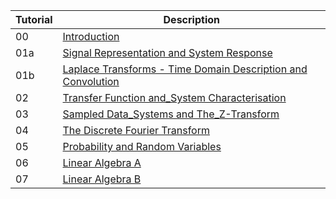 

| Tutorial | Description |
|:-|-|
| 00  | [Introduction](00_Introduction.pdf)
| 01a | [Signal Representation and System Response](Signal_representation_and_system_response.pdf)
| 01b | [Laplace Transforms - Time Domain Description and Convolution](Laplace%20transforms%20-%20time%20domain%20description%20and%20convolution.pdf)
| 02  | [Transfer Function and_System Characterisation](Transfer_function_and_system_characterisation.pdf)
| 03  | [Sampled Data_Systems and The_Z-Transform](Sampled_data_systems_and_the_z-transform.pdf)
| 04  | [The Discrete Fourier Transform](The_discrete_Fourier_transform.pdf)
| 05  | [Probability and Random Variables](Probability_and_random_variables.pdf)
| 06  | [Linear Algebra A](Linear_algebra_a.pdf)
| 07  | [Linear Algebra B](07_Linear_algebra_b.pdf)
